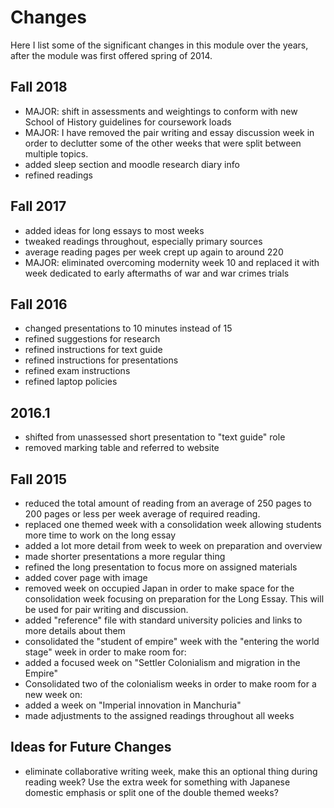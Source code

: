 # Changes

Here I list some of the significant changes in this module over the years, after the module was first offered spring of 2014.

## Fall 2018

* MAJOR: shift in assessments and weightings to conform with new School of History guidelines for coursework loads
* MAJOR: I have removed the pair writing and essay discussion week in order to declutter some of the other weeks that were split between multiple topics.
* added sleep section and moodle research diary info
* refined readings

## Fall 2017

* added ideas for long essays to most weeks
* tweaked readings throughout, especially primary sources
* average reading pages per week crept up again to around 220
* MAJOR: eliminated overcoming modernity week 10 and replaced it with week dedicated to early aftermaths of war and war crimes trials


## Fall 2016

* changed presentations to 10 minutes instead of 15
* refined suggestions for research
* refined instructions for text guide
* refined instructions for presentations
* refined exam instructions
* refined laptop policies

## 2016.1 ##

* shifted from unassessed short presentation to "text guide" role
* removed marking table and referred to website

## Fall 2015

* reduced the total amount of reading from an average of 250 pages to 200 pages or less per week average of required reading. 
* replaced one themed week with a consolidation week allowing students more time to work on the long essay
* added a lot more detail from week to week on preparation and overview
* made shorter presentations a more regular thing
* refined the long presentation to focus more on assigned materials
* added cover page with image
* removed week on occupied Japan in order to make space for the consolidation week focusing on preparation for the Long Essay. This will be used for pair writing and discussion.
* added "reference" file with standard university policies and links to more details about them
* consolidated the "student of empire" week with the "entering the world stage" week in order to make room for:
* added a focused week on "Settler Colonialism and migration in the Empire"
* Consolidated two of the colonialism weeks in order to make room for a new week on:
* added a week on "Imperial innovation in Manchuria"
* made adjustments to the assigned readings throughout all weeks

## Ideas for Future Changes

* eliminate collaborative writing week, make this an optional thing during reading week? Use the extra week for something with Japanese domestic emphasis or split one of the double themed weeks?

